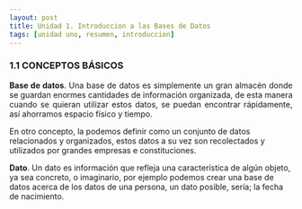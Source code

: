 ```yaml
---
layout: post
title: Unidad 1. Introduccion a las Bases de Datos
tags: [unidad uno, resumen, introduccion]
---
```


### 1.1 CONCEPTOS BÁSICOS

<p style="text-align: justify;"><b>Base de datos</b>. Una base de datos es simplemente un gran almacén donde se guardan enormes cantidades de información organizada, 
de esta manera cuando se quieran utilizar estos datos, se puedan encontrar rápidamente, así ahorramos espacio físico y tiempo.

En otro concepto, la podemos definir como un conjunto de datos relacionados y organizados, estos datos a su vez son recolectados y utilizados por grandes empresas e constituciones.

__Dato__. Un dato es información que refleja una característica de algún objeto, ya sea concreto, o imaginario, por ejemplo podemos crear una base de datos acerca de los datos de una persona, un dato posible, sería; la fecha de nacimiento.


</p>
